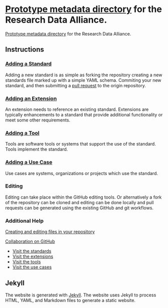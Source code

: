 [Prototype metadata directory](http://rd-alliance.github.io/metadata-directory/) for the Research Data Alliance.
=======

[Prototype metadata directory](http://gugek.github.io/metadata-directory/) for the Research Data Alliance.

## Instructions

### [Adding a Standard](http://rd-alliance.github.io/metadata-directory/standards/add.html)

Adding a new standard is as simple as forking the repository creating a new
standards file marked up with a simple YAML schema. Commiting your new
standard, and then submitting a
[pull request](https://help.github.com/articles/using-pull-requests) to the
origin repository.

### [Adding an Extension](http://rd-alliance.github.io/metadata-directory/extensions/add.html)

An extension needs to reference an existing standard. Extensions are typically
enhancements to a standard that provide additional functionality or meet some
other requirements.

### [Adding a Tool](http://rd-alliance.github.io/metadata-directory/tools/add.html)

Tools are software tools or systems that support the use of the standard. Tools
implement the standard.

### [Adding a Use Case](http://rd-alliance.github.io/metadata-directory/use_cases/add.html)

Use cases are systems, organizations or projects which use the standard.

### Editing

Editing can take place within the GitHub editing tools. Or alternatively a fork
of the repository can be cloned and editing can be done locally and pull
requests can be generated using the existing GitHub and git workflows.

### Additional Help

[Creating and editing files in your repository](https://help.github.com/articles/creating-and-editing-files-in-your-repository)

[Collaboration on GitHub](https://help.github.com/categories/63/articles)

* [Visit the standards](http://rd-alliance.github.io/metadata-directory/standards/)
* [Visit the extensions](http://rd-alliance.github.io/metadata-directory/extensions/)
* [Visit the tools](http://rd-alliance.github.io/metadata-directory/tools/)
* [Visit the use cases](http://rd-alliance.github.io/metadata-directory/use_cases/)

## Jekyll

The website is generated with [Jekyll](http://jekyllrb.com). The website uses
Jekyll to process HTML, YAML, and Markdown files to generate a static website.
